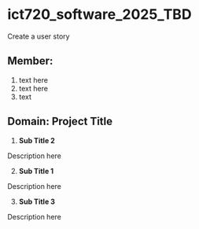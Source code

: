 # ict720_software_2025_TBD
Create a user story

## Member:
1. text here
2. text here
3. text 


## Domain: Project Title 
1. **Sub Title 2**

Description here

2. **Sub Title 1**

Description here

3. **Sub Title 3**

Description here


